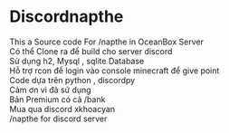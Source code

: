 # Discordnapthe
This a Source code For /napthe in OceanBox Server       
Có thể Clone ra để build cho server discord   
Sử dụng h2, Mysql , sqlite Database  
Hỗ trợ rcon để login vào console minecraft để give point   
Code dựa trên python , discordpy   
Cảm ơn vì đã sử dụng   
Bản Premium có cả /bank   
Mua qua discord xkhoacyan   
/napthe for discord server 
  
